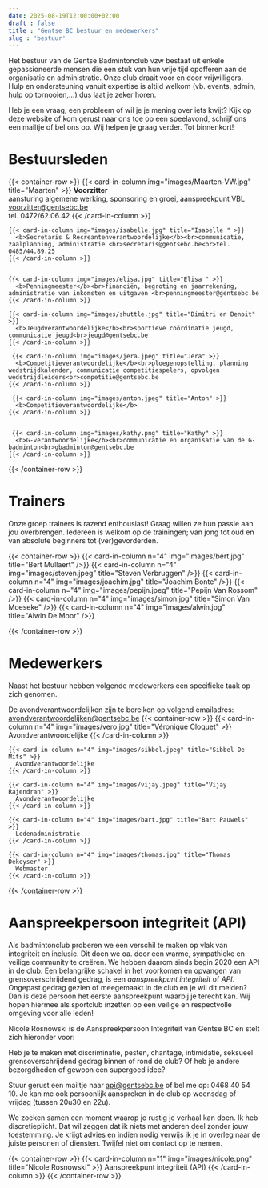 ```yaml
---
date: 2025-08-19T12:00:00+02:00
draft : false
title : "Gentse BC bestuur en medewerkers"
slug : 'bestuur'
---
```

Het bestuur van de Gentse Badmintonclub vzw bestaat uit enkele gepassioneerde mensen die een stuk van hun vrije tijd opofferen aan de organisatie en administratie. Onze club draait voor en door vrijwilligers. Hulp en ondersteuning vanuit expertise is altijd welkom (vb. events, admin, hulp op tornooien,…) dus laat je zeker horen.

Heb je een vraag, een probleem of wil je je mening over iets kwijt? Kijk op deze website of kom gerust naar ons toe op een speelavond, schrijf ons een mailtje of bel ons op. Wij helpen je graag verder. Tot binnenkort!



# Bestuursleden
{{< container-row >}}
    {{< card-in-column img="images/Maarten-VW.jpg" title="Maarten" >}}
    <b>Voorzitter</b><br>aansturing algemene werking, sponsoring en groei, aanspreekpunt VBL <br>voorzitter@gentsebc.be<br>tel. 0472/62.06.42
    {{< /card-in-column >}}

    {{< card-in-column img="images/isabelle.jpg" title="Isabelle " >}}
      <b>Secretaris & Recreantenverantwoordelijke</b><br>communicatie, zaalplanning, administratie <br>secretaris@gentsebc.be<br>tel. 0485/44.89.25
    {{< /card-in-column >}}


    {{< card-in-column img="images/elisa.jpg" title="Elisa " >}}
      <b>Penningmeester</b><br>financiën, begroting en jaarrekening, administratie van inkomsten en uitgaven <br>penningmeester@gentsebc.be
    {{< /card-in-column >}}

    {{< card-in-column img="images/shuttle.jpg" title="Dimitri en Benoit" >}}
      <b>Jeugdverantwoordelijke</b><br>sportieve coördinatie jeugd, communicatie jeugd<br>jeugd@gentsebc.be
    {{< /card-in-column >}}

     {{< card-in-column img="images/jera.jpeg" title="Jera" >}}
      <b>Competitieverantwoordelijke</b><br>ploegenopstelling, planning wedstrijdkalender, communicatie competitiespelers, opvolgen wedstrijdleiders<br>competitie@gentsebc.be
    {{< /card-in-column >}}

     {{< card-in-column img="images/anton.jpeg" title="Anton" >}}
      <b>Competitieverantwoordelijke</b>
    {{< /card-in-column >}}


     {{< card-in-column img="images/kathy.png" title="Kathy" >}}
      <b>G-verantwoordelijke</b><br>communicatie en organisatie van de G-badminton<br>gbadminton@gentsebc.be
    {{< /card-in-column >}}



{{< /container-row >}}

# Trainers
Onze groep trainers is razend enthousiast! Graag willen ze hun passie aan jou overbrengen. Iedereen is welkom op de trainingen; van jong tot oud en van absolute beginners tot (ver)gevorderden.

{{< container-row >}}
{{< card-in-column n="4" img="images/bert.jpg" title="Bert Mullaert" />}}
{{< card-in-column n="4" img="images/steven.jpeg" title="Steven Verbruggen" />}}
{{< card-in-column n="4" img="images/joachim.jpg" title="Joachim Bonte" />}}
{{< card-in-column n="4" img="images/pepijn.jpeg" title="Pepijn Van Rossom" />}}
{{< card-in-column n="4" img="images/simon.jpg" title="Simon Van Moeseke" />}}
{{< card-in-column n="4" img="images/alwin.jpg" title="Alwin De Moor" />}}


{{< /container-row >}}

# Medewerkers
Naast het bestuur hebben volgende medewerkers een specifieke taak op zich genomen.

De avondverantwoordelijken zijn te bereiken op volgend emailadres: avondverantwoordelijken@gentsebc.be
{{< container-row >}}
    {{< card-in-column n="4" img="images/vero.jpg" title="Véronique Cloquet" >}}
    Avondverantwoordelijke
    {{< /card-in-column >}}

    {{< card-in-column n="4" img="images/sibbel.jpeg" title="Sibbel De Mits" >}}
      Avondverantwoordelijke
    {{< /card-in-column >}}

    {{< card-in-column n="4" img="images/vijay.jpeg" title="Vijay Rajendran" >}}
      Avondverantwoordelijke
    {{< /card-in-column >}}

    {{< card-in-column n="4" img="images/bart.jpg" title="Bart Pauwels" >}}
      Ledenadministratie
    {{< /card-in-column >}}

    {{< card-in-column n="4" img="images/thomas.jpg" title="Thomas Dekeyser" >}}
      Webmaster
    {{< /card-in-column >}}


{{< /container-row >}}

# Aanspreekpersoon integriteit  (API)
Als badmintonclub proberen we een verschil te maken op vlak van integriteit en inclusie. Dit doen we oa. door een warme, sympathieke en veilige community te creëren. We hebben daarom sinds begin 2020 een API in de club. Een belangrijke schakel in het voorkomen en opvangen van grensoverschrijdend gedrag, is een *aanspreekpunt integriteit* of *API*. Ongepast gedrag gezien of meegemaakt in de club en je wil dit melden? Dan is deze persoon het eerste aanspreekpunt waarbij je terecht kan. Wij hopen hiermee als sportclub inzetten op een veilige en respectvolle omgeving voor alle leden!

Nicole Rosnowski is de Aanspreekpersoon Integriteit van Gentse BC en stelt zich hieronder voor:

Heb je te maken met discriminatie, pesten, chantage, intimidatie, seksueel grensoverschrijdend gedrag binnen of rond de club? Of heb je andere bezorgdheden of gewoon een supergoed idee?

Stuur gerust een mailtje naar api@gentsebc.be of bel me op: 0468 40 54 10. Je kan me ook persoonlijk aanspreken in de club op woensdag of vrijdag (tussen 20u30 en 22u).

We zoeken samen een moment waarop je rustig je verhaal kan doen. Ik heb discretieplicht. Dat wil zeggen dat ik niets met anderen deel zonder jouw toestemming. Je krijgt advies en indien nodig verwijs ik je in overleg naar de juiste personen of diensten. Twijfel niet om contact op te nemen.


{{< container-row >}}
{{< card-in-column n="1" img="images/nicole.png" title="Nicole Rosnowski" >}}
Aanspreekpunt integriteit (API)
{{< /card-in-column >}}
{{< /container-row >}}
